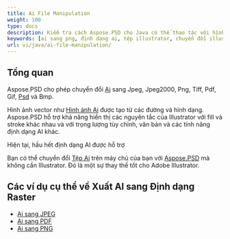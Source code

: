 ```yaml
---
title: Ai File Manipulation
weight: 100
type: docs
description: Kiểm tra cách Aspose.PSD cho Java có thể thao tác với hình ảnh AI.
keywords: [ai sang png, định dạng ai, tệp illustrator, chuyển đổi illustrator, ai sang pdf, ai sang jpeg, ai sang tiff, ai sang psd, api psd, java, mẫu mã code]
url: vi/java/ai-file-manipulation/
---
```


## **Tổng quan**
Aspose.PSD cho phép chuyển đổi [Ai](/psd/vi/net/ai-adobe-illustrator-format/) sang Jpeg, Jpeg2000, Png, Tiff, Pdf, Gif, [Psd](https://reference.aspose.com/psd/java/com.aspose.psd.fileformats.psd/psdimage/) và Bmp.

Hình ảnh vector như [Hình ảnh Ai](https://reference.aspose.com/psd/java/com.aspose.psd.fileformats.ai/aiimage) được tạo từ các đường và hình dạng. Aspose.PSD hỗ trợ khả năng hiển thị các nguyên tắc của Illustrator với fill và stroke khác nhau và với trọng lượng tùy chỉnh, văn bản và các tính năng định dạng AI khác.

Hiện tại, hầu hết định dạng AI được hỗ trợ

Bạn có thể chuyển đổi [Tệp Ai](/psd/vi/net/ai-adobe-illustrator-format/) trên máy chủ của bạn với [Aspose.PSD](https://products.aspose.com/psd/java) mà không cần Illustrator. Đó là một sự thay thế tốt cho Adobe Illustrator.

## **Các ví dụ cụ thể về Xuất AI sang Định dạng Raster**
- [Ai sang JPEG](/psd/vi/java/convert/ai-to-jpg/)
- [Ai sang PDF](/psd/vi/java/convert/ai-to-pdf/)
- [Ai sang PNG](/psd/vi/java/convert/ai-to-png/)
